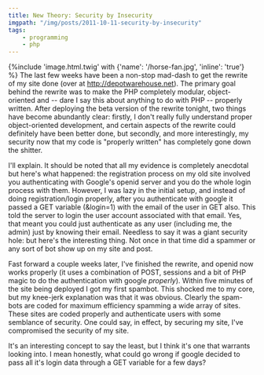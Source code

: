 ```yaml
---
title: New Theory: Security by Insecurity
imgpath: "/img/posts/2011-10-11-security-by-insecurity"
tags:
    - programming
    - php
---
```

{%include 'image.html.twig' with {'name': '/horse-fan.jpg', 'inline': 'true'} %}
The last few weeks have been a non-stop mad-dash to get the rewrite of my site done (over at 
<a href="http://depotwarehouse.net/">http://depotwarehouse.net</a>). The primary goal behind the rewrite was to make the 
PHP completely modular, object-oriented and -- dare I say this about anything to do with PHP -- properly written. 
After deploying the beta version of the rewrite tonight, two things have become abundantly clear: firstly, I don't 
really fully understand proper object-oriented development, and certain aspects of the rewrite could definitely have 
been better done, but secondly, and more interestingly, my security now that my code is "properly written" has completely 
gone down the shitter.

I'll explain. It should be noted that all my evidence is completely anecdotal but here's what happened: the registration 
process on my old site involved you authenticating with Google's openid server and you do the whole login process with them. 
However, I was lazy in the initial setup, and instead of doing registration/login properly, after you authenticate with 
google it passed a GET variable (&amp;login=1) with the email of the user in GET also. This told the server to login 
the user account associated with that email. Yes, that meant you could just authenticate as any user (including me, the 
admin) just by knowing their email. Needless to say it was a giant security hole: but here's the interesting thing. 
Not once in that time did a spammer or any sort of bot show up on my site and post.

Fast forward a couple weeks later, I've finished the rewrite, and openid now works properly (it uses a combination of 
POST, sessions and a bit of PHP magic to do the authentication with google <i>properly</i>). Within five minutes of the 
site being deployed I got my first spambot. This shocked me to my core, but my knee-jerk explanation was that it was 
obvious. Clearly the spam-bots are coded for maximum efficiency spamming a wide array of sites. These sites are coded 
properly and authenticate users with some semblance of security. One could say, in effect, by securing my site, I've 
compromised the security of my site.

It's an interesting concept to say the least, but I think it's one that warrants looking into. I mean honestly, what 
could go wrong if google decided to pass all it's login data through a GET variable for a few days?